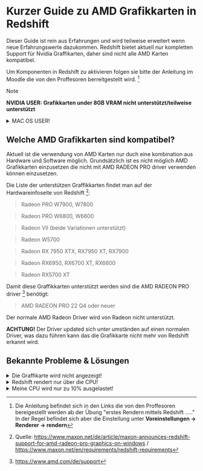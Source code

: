 

# Kurzer Guide zu AMD Grafikkarten in Redshift
Dieser Guide ist rein aus Erfahrungen und wird teilweise erweitert wenn neue Erfahrungswerte dazukommen.
Redshift bietet aktuell nur kompletten Support für Nvidia Graffikarten, daher sind nicht alle AMD Karten kompatibel.

Um Komponenten in Redshift zu aktivieren folgen sie bitte der Anleitung im Moodle die von den Proffesoren berreitgestellt wird. [^3]

> [!NOTE]
> **NVIDIA USER: Grafikkarten under 8GB VRAM nicht unterstützt/teilweise unterstützt**

<details>
  {::options parse_block_html="true" /}
  <summary>MAC OS USER!</summary>
  
    Der Amd support ist etwas kompliztierter das dieser auch mit direkt mit der Version von Redshift zusammenhängt.

    Grundsätzlich ist folgende Liste unterstützt: 

    **MacBook Pro**

    > Radeon Pro Vega 16/20
    > Radeon Pro 5500M/5600M

    **iMac**

    > Radeon Pro Vega 48
    > Radeon Pro 5500 XT/5700/5700 XT

    **iMac Pro**

    > Radeon Pro Vega 56/64

    **MacPro**

    > Radeon Pro Vega II / Vega II Duo
    > Radeon Pro W5500X/W5700X
    > Radeon RX 6800/6800 XT/6900 XT
    > Radeon W6800X MPX
    > Thunderbolt eGPUs

    > Radeon RX Vega 56/64
    > Radeon Pro WX 9100
    > Radeon VII
    > Radeon RX 5500/5500 XT/5600 XT/5700/5700 XT
    > Radeon RX 6800/6800 XT/6900 XT
    > Radeon W6800X MPX

    > [!CAUTION]
    > Die Angegebene Thunderbolt eGPU hat klarerweise eine Nvidia oder Radeon Karte aus der List zu sein. Bei Nvidia ist darauf zu achten das diese unter MacOS vermutlich NICHT unterstützt sind. 
  {::options parse_block_html="false" /}
</details>


## Welche AMD Grafikkarten sind kompatibel?
Aktuell ist die verwendung von AMD Karten nur duch eine kombination aus Hardware und Software möglich.
Grundsätzlich ist es nicht möglich AMD Grafikkarten einzusetzen die nicht mit AMD RADEON PRO driver verwenden können einzusetzen. 

  Die Liste der unterstützen Graffikkarten findet man auf der Hardwareinfoseite von Redshift [^1]: 
  > Radeon PRO W7900, W7800

  > Radeon PRO W6800, W6600

  > Radeon VII (beide Variationen unterstützt)

  > Radeon W5700

  > Radeon RX 7950 XTX, RX7950 XT, RX7900

  > Radeon RX6950, RX6700 XT, RX6600

  > Radeon RX5700 XT

  Damit diese Graffikkarten unterstützt werden sind die AMD RADEON PRO driver [^2] benötigt:

  > AMD RADEON PRO 22 Q4 oder neuer

  Der normale AMD Radeon Driver wird von Radeon nicht unterstützt. 

  **ACHTUNG!** Der Driver updated sich unter umständen auf einen normalen Driver, was dazu führen kann das die     Grafikkarte nicht mehr von Redshift erkannt wird.
  
## Bekannte Probleme & Lösungen
<details>
  <summary>Die Graffikarte wird nicht angezeigt!</summary>
  
    + Keine kompatible Graffikarte --> überprüfe auf kompabilität
    + falscher Driver --> überpüfe ob der richtige Driver instaliert ist
    
    
    > [!TIP]
    > Manche Redshift Versionen sind stabiler / laufen besser als andere. Falls ein Problem bestehend bleibt, teste eine andere Version. 
  
</details>

<details>
  <summary>Redshift rendert nur über die CPU!</summary>
  
    + keine Graffikkarte ausgewählt --> wähle eine Graffikarte aus ( Voreinstellungen -> Renderer -> rendern | Anleitung Prof.) [^3]

    > [!NOTE]
    > Akutell ein bekannter Fehler ist das Redshift die CPU priotisiert, daher kann es dazu führen das die Grafikkarte nicht voll ausgelastet wird. 

</details>

<details>
  <summary>Meine CPU wird nur zu 10% ausgelastet!</summary>
    
    + Problem in Redshift 

    > [!NOTE]
    > Akutell ein bekannter Fehler ist das Redshift die CPU priotisiert, daher kann es dazu führen das die Grafikkarte nicht voll ausgelastet wird. 

</details>
  






[^1]: Quelle: https://www.maxon.net/de/article/maxon-announces-redshift-support-for-amd-radeon-pro-graphics-on-windows / https://www.maxon.net/en/requirements/redshift-requirements
[^2]: https://www.amd.com/de/support
[^3]: Die Anleitung befindet sich in den Links die von den Proffesoren bereigestellt werden ab der Übung "erstes Rendern mittels Redshift ....." In der Regel befindet sich aber die Einstellung unter **Voreinstellungen -> Renderer -> rendern**
